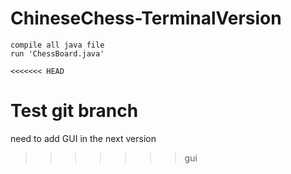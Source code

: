 # ChineseChess-TerminalVersion
  ```
  compile all java file
  run 'ChessBoard.java'

<<<<<<< HEAD
  ```
  Test git branch
=======
  need to add GUI in the next version
>>>>>>> gui
  ```
